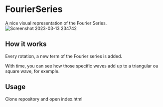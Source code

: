 # FourierSeries

A nice visual representation of the Fourier Series.
![Screenshot 2023-03-13 234742](https://user-images.githubusercontent.com/78967454/224880155-485f0512-bf65-4962-b802-762c9949a839.png)

## How it works
Every rotation, a new term of the Fourier series is added.

With time, you can see how those specific waves add up to a triangular ou square wave, for exemple.

## Usage
Clone repository and open index.html
